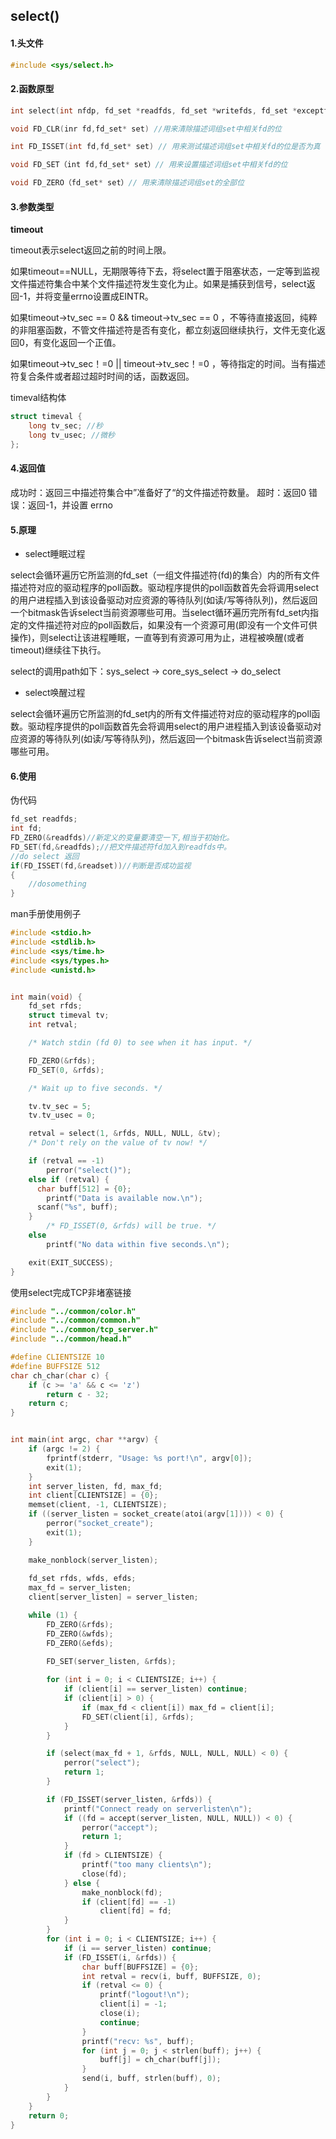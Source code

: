 ## select()

#### 1.头文件

```c
#include <sys/select.h>
```

#### 2.函数原型

```c
int select(int nfdp, fd_set *readfds, fd_set *writefds, fd_set *exceptfds, struct timeval *timeout);
```



```c
void FD_CLR(inr fd,fd_set* set) //用来清除描述词组set中相关fd的位

int FD_ISSET(int fd,fd_set* set) // 用来测试描述词组set中相关fd的位是否为真

void FD_SET（int fd,fd_set* set）// 用来设置描述词组set中相关fd的位

void FD_ZERO（fd_set* set）// 用来清除描述词组set的全部位
```

#### 3.参数类型

**timeout**

timeout表示select返回之前的时间上限。

如果timeout==NULL，无期限等待下去，将select置于阻塞状态，一定等到监视文件描述符集合中某个文件描述符发生变化为止。如果是捕获到信号，select返回-1，并将变量errno设置成EINTR。

如果timeout->tv_sec == 0 && timeout->tv_sec == 0 ，不等待直接返回，纯粹的非阻塞函数，不管文件描述符是否有变化，都立刻返回继续执行，文件无变化返回0，有变化返回一个正值。

如果timeout->tv_sec！=0 || timeout->tv_sec！=0 ，等待指定的时间。当有描述符复合条件或者超过超时时间的话，函数返回。

timeval结构体

```c
struct timeval {
    long tv_sec; //秒
    long tv_usec; //微秒
};
```



#### 4.返回值

成功时：返回三中描述符集合中”准备好了“的文件描述符数量。
超时：返回0
错误：返回-1，并设置 errno



#### 5.原理

* select睡眠过程

select会循环遍历它所监测的fd_set（一组文件描述符(fd)的集合）内的所有文件描述符对应的驱动程序的poll函数。驱动程序提供的poll函数首先会将调用select的用户进程插入到该设备驱动对应资源的等待队列(如读/写等待队列)，然后返回一个bitmask告诉select当前资源哪些可用。当select循环遍历完所有fd_set内指定的文件描述符对应的poll函数后，如果没有一个资源可用(即没有一个文件可供操作)，则select让该进程睡眠，一直等到有资源可用为止，进程被唤醒(或者timeout)继续往下执行。

select的调用path如下：sys_select -> core_sys_select -> do_select

* select唤醒过程

select会循环遍历它所监测的fd_set内的所有文件描述符对应的驱动程序的poll函数。驱动程序提供的poll函数首先会将调用select的用户进程插入到该设备驱动对应资源的等待队列(如读/写等待队列)，然后返回一个bitmask告诉select当前资源哪些可用。



#### 6.使用

伪代码

```c
fd_set readfds;
int fd;
FD_ZERO(&readfds)//新定义的变量要清空一下,相当于初始化。
FD_SET(fd,&readfds);//把文件描述符fd加入到readfds中。
//do select 返回
if(FD_ISSET(fd,&readset))//判断是否成功监视
{
    //dosomething
}
```



man手册使用例子

```c
#include <stdio.h>
#include <stdlib.h>
#include <sys/time.h>
#include <sys/types.h>
#include <unistd.h>


int main(void) {
    fd_set rfds;
    struct timeval tv;
    int retval;

    /* Watch stdin (fd 0) to see when it has input. */

    FD_ZERO(&rfds);
    FD_SET(0, &rfds);

    /* Wait up to five seconds. */

    tv.tv_sec = 5;
    tv.tv_usec = 0;

    retval = select(1, &rfds, NULL, NULL, &tv);
    /* Don't rely on the value of tv now! */

    if (retval == -1)
        perror("select()");
    else if (retval) {
  	  char buff[512] = {0};
        printf("Data is available now.\n");
  	  scanf("%s", buff);
    }
        /* FD_ISSET(0, &rfds) will be true. */
    else
        printf("No data within five seconds.\n");

    exit(EXIT_SUCCESS);
}

```

使用select完成TCP非堵塞链接

```c
#include "../common/color.h"
#include "../common/common.h"
#include "../common/tcp_server.h"
#include "../common/head.h"

#define	CLIENTSIZE 10
#define BUFFSIZE 512
char ch_char(char c) {
	if (c >= 'a' && c <= 'z')
		return c - 32;
	return c;
}


int main(int argc, char **argv) {
	if (argc != 2) {
		fprintf(stderr, "Usage: %s port!\n", argv[0]);
		exit(1);
	}
	int server_listen, fd, max_fd;
	int client[CLIENTSIZE] = {0};
	memset(client, -1, CLIENTSIZE);
	if ((server_listen = socket_create(atoi(argv[1]))) < 0) {
		perror("socket_create");
		exit(1);
	}

	make_nonblock(server_listen);
	
	fd_set rfds, wfds, efds;
	max_fd = server_listen;
    client[server_listen] = server_listen;

	while (1) {
		FD_ZERO(&rfds);
		FD_ZERO(&wfds);
		FD_ZERO(&efds);

		FD_SET(server_listen, &rfds);
		
		for (int i = 0; i < CLIENTSIZE; i++) {
			if (client[i] == server_listen) continue;
			if (client[i] > 0) {
				if (max_fd < client[i]) max_fd = client[i];
				FD_SET(client[i], &rfds);
			}
		}

		if (select(max_fd + 1, &rfds, NULL, NULL, NULL) < 0) {
			perror("select");
			return 1;
		}

		if (FD_ISSET(server_listen, &rfds)) {
			printf("Connect ready on serverlisten\n");
			if ((fd = accept(server_listen, NULL, NULL)) < 0) {
				perror("accept");
				return 1;
			}
			if (fd > CLIENTSIZE) {
				printf("too many clients\n");
				close(fd);
			} else {
				make_nonblock(fd);
				if (client[fd] == -1)
					client[fd] = fd;
			}
		}
		for (int i = 0; i < CLIENTSIZE; i++) {
			if (i == server_listen) continue;
			if (FD_ISSET(i, &rfds)) {
				char buff[BUFFSIZE] = {0};
				int retval = recv(i, buff, BUFFSIZE, 0);
				if (retval <= 0) {
					printf("logout!\n");
					client[i] = -1;
					close(i);
					continue;
				}
				printf("recv: %s", buff);
				for (int j = 0; j < strlen(buff); j++) {
					buff[j] = ch_char(buff[j]);
				}
				send(i, buff, strlen(buff), 0);
			}
		}
	}
	return 0;
}


```

